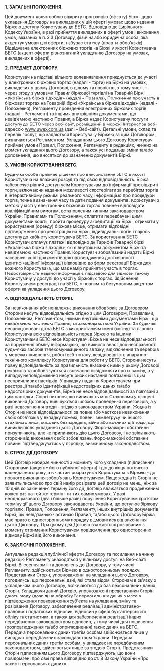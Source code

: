 **1. ЗАГАЛЬНІ ПОЛОЖЕННЯ.**

Цей документ являє собою відкриту пропозицію (оферту) Біржі щодо укладення Договору на викладених у цій оферті умовах щодо надання Біржею доступу Користувачу до БЕТС.
Відповідно до Цивільного Кодексу України, в разі прийняття викладених в оферті умов і виконання умов, вказаних в п. 3.3 Договору, фізична або юридична особа, яка акцептує умови цієї оферти, набуває статусу (прав та обов’язків) Відвідувача електронних біржових торгів на Біржі у якості Користувача БЕТС (акцепт оферти рівнозначний укладенню Договору на умовах, викладених в оферті).

**2. ПРЕДМЕТ ДОГОВОРУ.**

Користувач на підставі вільного волевиявлення приєднується до участі у електронних біржових торгах  (надалі - торги) на Біржі на умовах, викладених у цьому Договорі, в цілому та повністю, в тому числі, - через згоду з умовами Правил біржової торгівлі на Товарній Біржі «Українська біржа відходів» (надалі - Правила), Положення про участь в біржових торгах на Товарній біржі «Українська біржа відходів» (надалі - Положення), Регламенту проведення електронних біржових торгів (надалі – Регламент) та іншими  внутрішніми документами, що невід’ємною частиною Правил, а Біржа надає Користувачу послуги доступу до БЕТС через веб-сайт, розміщений в мережі Інтернет за веб-адресою www.uwex.com.ua (далі – Веб-сайт).
Детальні умови, склад та перелік послуг, що надаються Користувачу Біржею за цим Договором, визначаються Регламентом.
Укладанням цього Договору Користувач приймає умови Правил, Положення, Регламенту в редакціях, чинних на момент укладання цього Договору, а також усі подальші зміни та/або доповнення, що вносяться до зазначених документів Біржі.

**3. УМОВИ КОРИСТУВАННЯ БЕТС.**

Будь-яка особа приймає рішення про використання БЕТС в якості Користувача на власний розсуд та під свою відповідальність.
Біржа забезпечує рівний доступ усім Користувачам до інформації про відкриті торги, включаючи надання можливості спостерігати за перебігом торгів в інтерактивному режимі реального часу, інформацією про процедури торгів, точне визначення часу та дати подання документів.
Користувач з метою участі у електронних біржових торгах повинен відповідати кваліфікаційним вимогам, встановленим чинним законодавством України, Правилами та Положенням, сплатити передбачені цими документами  кошти, пройти процедуру акредитації на Біржі, отримати у користування (оренду) біржове місце, отримати відповідні підтвердження про реєстрацію на Біржі, індивідуальні логін і пароль доступу до кабінету користувача БЕТС.
За користування БЕТС Користувач сплачує платежі відповідно до Тарифів Товарної біржі «Українська біржа відходів», які є внутрішнім документом Біржі та невід’ємною частиною Правил.
Користувач зобов’язаний надати Біржі засвідчені копії документів для підтвердження достовірності ідентифікаційної інформації відповідно до форм реєстрації Біржи для кожного Користувача, що має намір прийняти участь в торгах. Недостовірність наданої інформації є підставою для відмови такому Користувачу у доступі до участі у біржових торгах.
Здійснення Користувачем реєстрації на БЕТС, є повним та безумовним акцептом оферти на укладення цього Договору.

**4. ВІДПОВІДАЛЬНІСТЬ СТОРІН.**

За невиконання або неналежне виконання обов’язків за Договором Сторони несуть відповідальність згідно з цим Договором, Правилами, Положенням, Регламентом,  іншими внутрішніми документами Біржі, що невід’ємною частиною Правил,  та законодавством України.
За будь-які несанкціоновані дії на БЕТС з використанням імені (логіну) та паролю Користувача всю відповідальність перед Біржею та іншими Користувачами БЕТС несе Користувач.
Біржа не несе відповідальності за порушення обміну інформацією, що виникло внаслідок несправності будь-яких засобів телекомунікаційного зв’язку, відключення та перебоїв у мережах живлення, роботі веб-поталу, невідповідність апаратно-технічного комплексу Користувача для роботи у БЕТС.
Сторони несуть повну відповідальність за правильність вказаних ними у цьому Договорі реквізитів та зобов’язуються своєчасно повідомляти про їх заміну, а у випадку неповідомлення несуть ризик настання пов’язаних із цим несприятливих наслідків.
У випадку надання Користувачем при реєстрації та/або ідентифікації недостовірних даних та/або недостовірних документів, Біржа не несе відповідальності за пов’язані з цим наслідки.
Спірні питання, що виникають між Сторонами у процесі виконання Договору вивішуються шляхом проведення переговорів, а у pазі недосягнення згоди - згідно з законодавством України.
Жодна із Сторін не несе відповідальності за повне або часткове невиконання своїх обов'язків у випадку пожежі, повені, землетрусу чи іншого стихійного лиха, масових безпорядків, війни або воєнних дій тощо, що виникли після укладання цього Договору. Форс-мажорні обставини призупиняють, але не припиняють дію цього Договору, і не звільняють сторони від виконання своїх зобов'язань. Форс-мажорні обставини повинні підтверджуватись у порядку, визначеному законодавством.

**5. СТРОК ДІЇ ДОГОВОРУ**

Цей Договір набирає чинності з моменту його укладення (підписання) Сторонами (акцепту його публічної оферти) і діє до кінця поточного календарного року, а в частині розрахунків Користувача з Біржею - до повного виконання зобов'язань Користувачем.
Якщо жодна із Сторін не заявить письмово про свій намір розірвати цей договір не менш, ніж за 10 днів до закінчення терміну його дії, договір вважається продовженим кожен раз на той же термін і на тих самих умовах.
У разі неодноразового (два і більше разів) порушення Користувачем протягом терміну дії цього Договору законодавства України, що регулює біржову торгівлю, Правил, Положення, Регламенту,  інших внутрішніх документів Біржі, що невід’ємною частиною Правил, та/або цього Договору Біржа має право в односторонньому порядку відмовитися від виконання цього Договору. При цьому цей Договір вважається розірваним з моменту отримання Користувачем повідомлення про односторонню відмову Біржі від його виконання.

**6. ЗАКЛЮЧНІ ПОЛОЖЕННЯ.**

Актуальна редакція публічної оферти Договору та посилання на чинну редакцію Регламенту знаходяться у вільному доступі на Веб-сайті Біржі.
Внесення змін та доповнень до Договору, у тому числі Регламенту, здійснюється Біржею в односторонньому порядку.
Представники Сторін, уповноваженні на укладання цього Договору, погодились, що персональні дані, які стали відомі Сторонам в зв'язку з укладанням цього Договору, включаються до баз персональних даних Сторін. Укладаючи даний Договір, уповноважені представники Сторін дають згоду (дозвіл) на обробку їх персональних даних з метою підтвердження повноваження суб'єкта на укладання, зміну та розірвання Договору, забезпечення реалізації адміністративно-правових і податкових відносин, відносин у сфері бухгалтерського обліку та статистики, а також для забезпечення реалізації інших передбачених законодавством відносин, у тому числі для поширення (розповсюдження та/або оприлюднення) таких даних на БЕТС.
Передача персональних даних третім особам здійснюється лише у випадках передбачених законодавством України. Передача персональних даних третім особам, у випадках не передбаченим законодавством, здійснюється лише за згодою Сторін. Представники Сторін підписанням цього Договору підтверджують, що вони повідомлені про свої права відповідно до ст. 8 Закону України «Про захист персональних даних».
